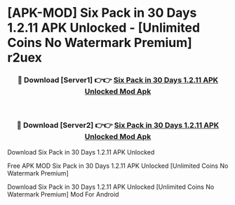 # [APK-MOD] Six Pack in 30 Days 1.2.11 APK Unlocked - [Unlimited Coins No Watermark Premium] r2uex



<div align="center">
<h3>🔴 Download [Server1] 👉👉 <a href="https://momento.my/?title=Six_Pack_in_30_Days_1.2.11_APK_Unlocked">Six Pack in 30 Days 1.2.11 APK Unlocked Mod Apk</a></h3><br>

<h3>🔴 Download [Server2] 👉👉 <a href="https://momento.my/?title=Six_Pack_in_30_Days_1.2.11_APK_Unlocked">Six Pack in 30 Days 1.2.11 APK Unlocked Mod Apk</a></h3>
</div>



Download Six Pack in 30 Days 1.2.11 APK Unlocked 

Free APK MOD Six Pack in 30 Days 1.2.11 APK Unlocked [Unlimited Coins No Watermark Premium]

Download Six Pack in 30 Days 1.2.11 APK Unlocked [Unlimited Coins No Watermark Premium] Mod For Android
